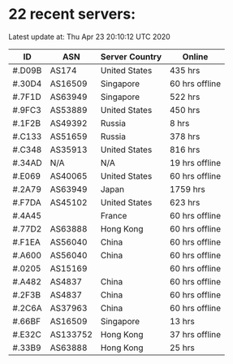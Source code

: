 # 22 recent servers:

Latest update at: Thu Apr 23 20:10:12 UTC 2020

| ID | ASN | Server Country | Online |
| -- | --- | -------------- | ------ |
| #.D09B | AS174 | United States | 435 hrs |
| #.30D4 | AS16509 | Singapore | 60 hrs offline |
| #.7F1D | AS63949 | Singapore | 522 hrs |
| #.9FC3 | AS53889 | United States | 450 hrs |
| #.1F2B | AS49392 | Russia | 8 hrs |
| #.C133 | AS51659 | Russia | 378 hrs |
| #.C348 | AS35913 | United States | 816 hrs |
| #.34AD | N/A | N/A | 19 hrs offline |
| #.E069 | AS40065 | United States | 60 hrs offline |
| #.2A79 | AS63949 | Japan | 1759 hrs |
| #.F7DA | AS45102 | United States | 623 hrs |
| #.4A45 |  | France | 60 hrs offline |
| #.77D2 | AS63888 | Hong Kong | 60 hrs offline |
| #.F1EA | AS56040 | China | 60 hrs offline |
| #.A600 | AS56040 | China | 60 hrs offline |
| #.0205 | AS15169 |  | 60 hrs offline |
| #.A482 | AS4837 | China | 60 hrs offline |
| #.2F3B | AS4837 | China | 60 hrs offline |
| #.2C6A | AS37963 | China | 60 hrs offline |
| #.66BF | AS16509 | Singapore | 13 hrs |
| #.E32C | AS133752 | Hong Kong | 37 hrs offline |
| #.33B9 | AS63888 | Hong Kong | 25 hrs |

